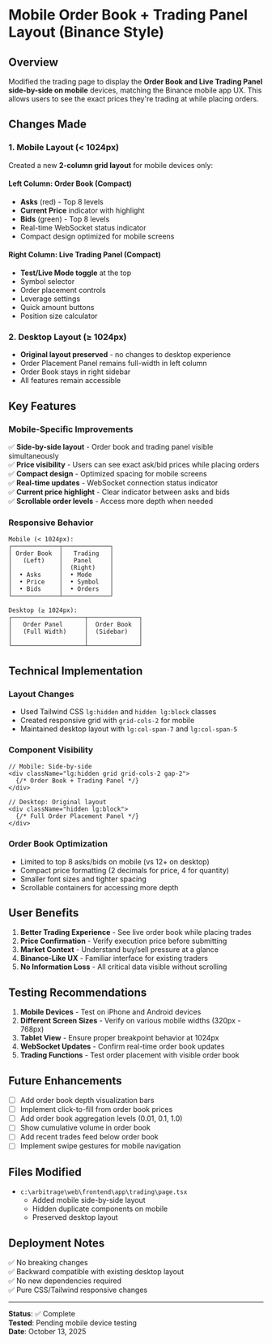 # Mobile Order Book + Trading Panel Layout (Binance Style)

## Overview
Modified the trading page to display the **Order Book and Live Trading Panel side-by-side on mobile** devices, matching the Binance mobile app UX. This allows users to see the exact prices they're trading at while placing orders.

## Changes Made

### 1. **Mobile Layout (< 1024px)**
Created a new **2-column grid layout** for mobile devices only:

#### Left Column: Order Book (Compact)
- **Asks** (red) - Top 8 levels
- **Current Price** indicator with highlight
- **Bids** (green) - Top 8 levels
- Real-time WebSocket status indicator
- Compact design optimized for mobile screens

#### Right Column: Live Trading Panel (Compact)
- **Test/Live Mode toggle** at the top
- Symbol selector
- Order placement controls
- Leverage settings
- Quick amount buttons
- Position size calculator

### 2. **Desktop Layout (≥ 1024px)**
- **Original layout preserved** - no changes to desktop experience
- Order Placement Panel remains full-width in left column
- Order Book stays in right sidebar
- All features remain accessible

## Key Features

### Mobile-Specific Improvements
✅ **Side-by-side layout** - Order book and trading panel visible simultaneously  
✅ **Price visibility** - Users can see exact ask/bid prices while placing orders  
✅ **Compact design** - Optimized spacing for mobile screens  
✅ **Real-time updates** - WebSocket connection status indicator  
✅ **Current price highlight** - Clear indicator between asks and bids  
✅ **Scrollable order levels** - Access more depth when needed  

### Responsive Behavior
```
Mobile (< 1024px):
┌─────────────┬─────────────┐
│ Order Book  │   Trading   │
│   (Left)    │   Panel     │
│             │  (Right)    │
│  • Asks     │  • Mode     │
│  • Price    │  • Symbol   │
│  • Bids     │  • Orders   │
└─────────────┴─────────────┘

Desktop (≥ 1024px):
┌────────────────────┬──────────────┐
│   Order Panel      │  Order Book  │
│   (Full Width)     │  (Sidebar)   │
│                    │              │
└────────────────────┴──────────────┘
```

## Technical Implementation

### Layout Changes
- Used Tailwind CSS `lg:hidden` and `hidden lg:block` classes
- Created responsive grid with `grid-cols-2` for mobile
- Maintained desktop layout with `lg:col-span-7` and `lg:col-span-5`

### Component Visibility
```tsx
// Mobile: Side-by-side
<div className="lg:hidden grid grid-cols-2 gap-2">
  {/* Order Book + Trading Panel */}
</div>

// Desktop: Original layout
<div className="hidden lg:block">
  {/* Full Order Placement Panel */}
</div>
```

### Order Book Optimization
- Limited to top 8 asks/bids on mobile (vs 12+ on desktop)
- Compact price formatting (2 decimals for price, 4 for quantity)
- Smaller font sizes and tighter spacing
- Scrollable containers for accessing more depth

## User Benefits

1. **Better Trading Experience** - See live order book while placing trades
2. **Price Confirmation** - Verify execution price before submitting
3. **Market Context** - Understand buy/sell pressure at a glance
4. **Binance-Like UX** - Familiar interface for existing traders
5. **No Information Loss** - All critical data visible without scrolling

## Testing Recommendations

1. **Mobile Devices** - Test on iPhone and Android devices
2. **Different Screen Sizes** - Verify on various mobile widths (320px - 768px)
3. **Tablet View** - Ensure proper breakpoint behavior at 1024px
4. **WebSocket Updates** - Confirm real-time order book updates
5. **Trading Functions** - Test order placement with visible order book

## Future Enhancements

- [ ] Add order book depth visualization bars
- [ ] Implement click-to-fill from order book prices
- [ ] Add order book aggregation levels (0.01, 0.1, 1.0)
- [ ] Show cumulative volume in order book
- [ ] Add recent trades feed below order book
- [ ] Implement swipe gestures for mobile navigation

## Files Modified

- `c:\arbitrage\web\frontend\app\trading\page.tsx`
  - Added mobile side-by-side layout
  - Hidden duplicate components on mobile
  - Preserved desktop layout

## Deployment Notes

✅ No breaking changes  
✅ Backward compatible with existing desktop layout  
✅ No new dependencies required  
✅ Pure CSS/Tailwind responsive changes  

---

**Status**: ✅ Complete  
**Tested**: Pending mobile device testing  
**Date**: October 13, 2025
